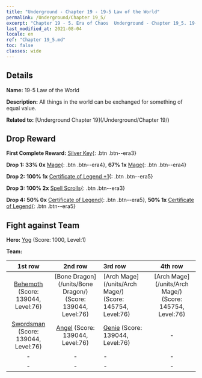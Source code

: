 ```yaml
---
title: "Underground - Chapter 19 - 19-5 Law of the World"
permalink: /Underground/Chapter 19_5/
excerpt: "Chapter 19 - 5. Era of Chaos  Underground - Chapter 19_5. 19-5 Law of the World"
last_modified_at: 2021-08-04
locale: en
ref: "Chapter 19_5.md"
toc: false
classes: wide
---
```


## Details

 **Name:** 19-5 Law of the World

 **Description:** All things in the world can be exchanged for something of equal value.

 **Related to:** [Underground Chapter 19](/Underground/Chapter 19/)

## Drop Reward

 **First Complete Reward:** [Silver Key](/Items/con_693/){: .btn .btn--era3}

 **Drop 1:** **33% 0x** [Mage](/Items/unt_238/){: .btn .btn--era4}, **67% 1x** [Mage](/Items/unt_238/){: .btn .btn--era4}

 **Drop 2:** **100% 1x** [Certificate of Legend +1](/Items/mat_74/){: .btn .btn--era5}

 **Drop 3:** **100% 2x** [Spell Scrolls](/Items/con_694/){: .btn .btn--era3}

 **Drop 4:** **50% 0x** [Certificate of Legend](/Items/mat_67/){: .btn .btn--era5}, **50% 1x** [Certificate of Legend](/Items/mat_67/){: .btn .btn--era5}


## Fight against Team
 **Hero:** [Yog](/heroes/Yog/) (Score: 1000, Level:1)

 **Team:**


  | 1st row | 2nd row | 3rd row | 4th row |
  |:----:|:----:|:----|:----:|
  | [Behemoth](/units/Behemoth/) (Score: 139044, Level:76)  | [Bone Dragon](/units/Bone Dragon/) (Score: 139044, Level:76)  | [Arch Mage](/units/Arch Mage/) (Score: 145754, Level:76)  | [Arch Mage](/units/Arch Mage/) (Score: 145754, Level:76)  |
  | [Swordsman](/units/Swordsman/) (Score: 139044, Level:76)  | [Angel](/units/Angel/) (Score: 139044, Level:76)  | [Genie](/units/Genie/) (Score: 139044, Level:76)  | - |
  | - | - | - | - |
  | - | - | - | - |


